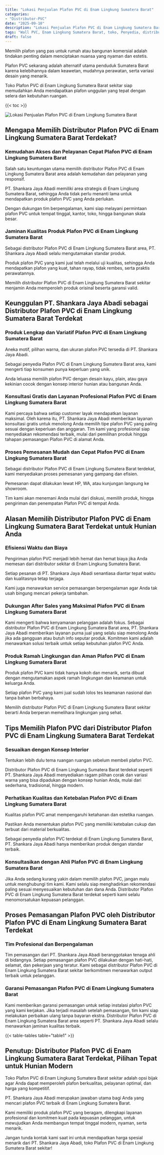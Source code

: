 ```yaml
---
title: "Lokasi Penjualan Plafon PVC di Enam Lingkung Sumatera Barat"
categories: 
- "Distributor-PVC"
date: "2025-09-10"
description: "Lokasi Penjualan Plafon PVC di Enam Lingkung Sumatera Barat bagi hunian, kantor, dan ritel. Produk berkualitas, pilihan motif, variasi warna menarik, dengan servis instalasi oleh tim berpengalaman serta garansi resmi!|Servis penjualan Plafon PVC di Enam Lingkung Sumatera Barat bagi kebutuhan rumah, perkantoran, atau ritel, beserta produk unggulan dan penempatan oleh tenaga ahli ahli dan kepastian resmi.|Solusi Plafon PVC di Enam Lingkung Sumatera Barat yang terbukti untuk rumah, kantor, serta ritel, dengan produk berkualitas dan penempatan dikerjakan oleh teknisi ahli serta jaminan resmi.|Penyediaan Plafon PVC di Enam Lingkung Sumatera Barat untuk hunian, office, dan toko, dengan material berkualitas dan instalasi ditangani oleh teknisi profesional, lengkap dengan jaminan resmi.}"
tags: "Wall PVC, Enam Lingkung Sumatera Barat, toko, Penyedia, distributor"
draft: false
---
```


Memilih plafon yang pas untuk rumah atau bangunan komersial adalah tindakan penting dalam menciptakan nuansa yang nyaman dan estetis.

Plafon PVC sekarang adalah alternatif utama penduduk Sumatera Barat karena kelebihannya dalam keawetan, mudahnya perawatan, serta variasi desain yang menarik.

Toko Plafon PVC di Enam Lingkung Sumatera Barat sekitar siap memudahkan Anda mendapatkan plafon unggulan yang tepat dengan selera dan kebutuhan ruangan.

{{< toc >}}

![Lokasi Penjualan Plafon PVC di Enam Lingkung Sumatera Barat](/images/Distributor-PVC/Lokasi-Penjualan-Plafon-PVC-di-Enam-Lingkung-Sumatera-Barat.png)


## Mengapa Memilih Distributor Plafon PVC di Enam Lingkung Sumatera Barat Terdekat?

### Kemudahan Akses dan Pelayanan Cepat Plafon PVC di Enam Lingkung Sumatera Barat

Salah satu keuntungan utama memilih distributor Plafon PVC di Enam Lingkung Sumatera Barat area adalah kemudahan dan pelayanan yang responsif.

PT. Shankara Jaya Abadi memiliki area strategis di Enam Lingkung Sumatera Barat, sehingga Anda tidak perlu menanti lama untuk mendapatkan produk plafon PVC yang Anda perlukan.

Dengan dukungan tim berpengalaman, kami siap melayani permintaan plafon PVC untuk tempat tinggal, kantor, toko, hingga bangunan skala besar.

### Jaminan Kualitas Produk Plafon PVC di Enam Lingkung Sumatera Barat

Sebagai distributor Plafon PVC di Enam Lingkung Sumatera Barat area, PT. Shankara Jaya Abadi selalu mengutamakan standar produk.

Produk plafon PVC yang kami jual telah melalui uji kualitas, sehingga Anda mendapatkan plafon yang kuat, tahan rayap, tidak rembes, serta praktis perawatannya.

Memilih distributor Plafon PVC di Enam Lingkung Sumatera Barat sekitar menjamin Anda memperoleh produk orisinal beserta garansi valid.

## Keunggulan PT. Shankara Jaya Abadi sebagai Distributor Plafon PVC di Enam Lingkung Sumatera Barat Terdekat

### Produk Lengkap dan Variatif Plafon PVC di Enam Lingkung Sumatera Barat

Aneka motif, pilihan warna, dan ukuran plafon PVC tersedia di PT. Shankara Jaya Abadi.

Sebagai penyedia Plafon PVC di Enam Lingkung Sumatera Barat area, kami mengerti tiap konsumen punya keperluan yang unik.

Anda leluasa memilih plafon PVC dengan desain kayu, plain, atau gaya kekinian cocok dengan konsep interior hunian atau bangunan Anda.

### Konsultasi Gratis dan Layanan Profesional Plafon PVC di Enam Lingkung Sumatera Barat

Kami percaya bahwa setiap customer layak mendapatkan layanan maksimal. Oleh karena itu, PT. Shankara Jaya Abadi memberikan layanan konsultasi gratis untuk menolong Anda memilih tipe plafon PVC yang paling sesuai dengan keperluan dan anggaran. Tim kami yang profesional siap menyediakan rekomendasi terbaik, mulai dari pemilihan produk hingga tahapan pemasangan Plafon PVC di alamat Anda.

### Proses Pemesanan Mudah dan Cepat Plafon PVC di Enam Lingkung Sumatera Barat

Sebagai distributor Plafon PVC di Enam Lingkung Sumatera Barat terdekat, kami menyediakan proses pemesanan yang gampang dan efisien.

Pemesanan dapat dilakukan lewat HP, WA, atau kunjungan langsung ke showroom.

Tim kami akan menemani Anda mulai dari diskusi, memilih produk, hingga pengiriman dan penempatan Plafon PVC di tempat Anda.

## Alasan Memilih Distributor Plafon PVC di Enam Lingkung Sumatera Barat Terdekat untuk Hunian Anda

### Efisiensi Waktu dan Biaya

Pengiriman plafon PVC menjadi lebih hemat dan hemat biaya jika Anda memesan dari distributor sekitar di Enam Lingkung Sumatera Barat.

Setiap pesanan di PT. Shankara Jaya Abadi senantiasa diantar tepat waktu dan kualitasnya tetap terjaga.

Kami juga menawarkan service pemasangan berpengalaman agar Anda tak usah bingung mencari pekerja tambahan.

### Dukungan After Sales yang Maksimal Plafon PVC di Enam Lingkung Sumatera Barat

Kami mengerti bahwa kenyamanan pelanggan adalah fokus. Sebagai distributor Plafon PVC di Enam Lingkung Sumatera Barat area, PT. Shankara Jaya Abadi memberikan layanan purna jual yang selalu siap menolong Anda jika ada gangguan atau butuh info seputar produk. Komitmen kami adalah menawarkan solusi terbaik untuk setiap kebutuhan plafon PVC Anda.

### Produk Ramah Lingkungan dan Aman Plafon PVC di Enam Lingkung Sumatera Barat

Produk plafon PVC kami tidak hanya kokoh dan menarik, serta dibuat dengan mengutamakan aspek ramah lingkungan dan keamanan untuk keluarga Anda.

Setiap plafon PVC yang kami jual sudah lolos tes keamanan nasional dan tanpa bahan berbahaya.

Memilih distributor Plafon PVC di Enam Lingkung Sumatera Barat sekitar berarti Anda berperan memelihara lingkungan yang sehat.

## Tips Memilih Plafon PVC dari Distributor Plafon PVC di Enam Lingkung Sumatera Barat Terdekat

### Sesuaikan dengan Konsep Interior

Tentukan lebih dulu tema ruangan ruangan sebelum membeli plafon PVC.

Distributor Plafon PVC di Enam Lingkung Sumatera Barat terdekat seperti PT. Shankara Jaya Abadi menyediakan ragam pilihan corak dan variasi warna yang bisa dipadukan dengan konsep hunian Anda, mulai dari sederhana, tradisional, hingga modern.

### Perhatikan Kualitas dan Ketebalan Plafon PVC di Enam Lingkung Sumatera Barat

Kualitas plafon PVC amat mempengaruhi ketahanan dan estetika ruangan.

Pastikan Anda menentukan plafon PVC yang memiliki ketebalan cukup dan terbuat dari material berkualitas.

Sebagai penyedia plafon PVC terdekat di Enam Lingkung Sumatera Barat, PT. Shankara Jaya Abadi hanya memberikan produk dengan standar terbaik.

### Konsultasikan dengan Ahli Plafon PVC di Enam Lingkung Sumatera Barat

Jika Anda sedang kurang yakin dalam memilih plafon PVC, jangan malu untuk menghubungi tim kami. Kami selalu siap menghadirkan rekomendasi paling sesuai menyesuaikan kebutuhan dan dana Anda. Distributor Plafon PVC di Enam Lingkung Sumatera Barat terdekat seperti kami selalu menomorsatukan kepuasan pelanggan.

## Proses Pemasangan Plafon PVC oleh Distributor Plafon PVC di Enam Lingkung Sumatera Barat Terdekat

### Tim Profesional dan Berpengalaman

Tim pemasangan dari PT. Shankara Jaya Abadi beranggotakan tenaga ahli di bidangnya. Setiap pemasangan plafon PVC dilakukan dengan hati-hati, selamat, dan pekerjaan yang teratur. Kami sebagai distributor Plafon PVC di Enam Lingkung Sumatera Barat sekitar berkomitmen menawarkan output terbaik untuk pelanggan.

### Garansi Pemasangan Plafon PVC di Enam Lingkung Sumatera Barat

Kami memberikan garansi pemasangan untuk setiap instalasi plafon PVC yang kami kerjakan. Jika terjadi masalah setelah pemasangan, tim kami siap melakukan perbaikan ulang tanpa bayaran ekstra. Distributor Plafon PVC di Enam Lingkung Sumatera Barat area seperti PT. Shankara Jaya Abadi selalu menawarkan jaminan kualitas terbaik.

{{< table-tables table="table1" >}}

## Penutup: Distributor Plafon PVC di Enam Lingkung Sumatera Barat Terdekat, Pilihan Tepat untuk Hunian Modern

Toko Plafon PVC di Enam Lingkung Sumatera Barat sekitar adalah opsi bijak agar Anda dapat memperoleh plafon berkualitas, pelayanan optimal, dan harga yang kompetitif.

PT. Shankara Jaya Abadi merupakan jawaban utama bagi Anda yang mencari plafon PVC terbaik di Enam Lingkung Sumatera Barat.

Kami memiliki produk plafon PVC yang beragam, dilengkapi layanan profesional dan komitmen kuat pada kepuasan pelanggan, untuk mewujudkan Anda membangun tempat tinggal modern, nyaman, serta menarik.

Jangan tunda kontak kami saat ini untuk mendapatkan harga spesial menarik dari PT. Shankara Jaya Abadi, toko Plafon PVC di Enam Lingkung Sumatera Barat sekitar!